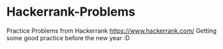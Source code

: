 # Hackerrank-Problems
Practice Problems from Hackerrank https://www.hackerrank.com/
Getting some good practice before the new year :D
